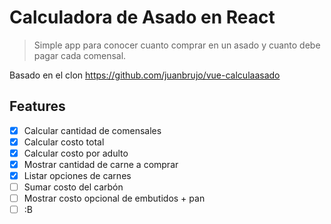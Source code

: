 # Calculadora de Asado en React
> Simple app para conocer cuanto comprar en un asado y cuanto debe pagar cada comensal.

Basado en el clon https://github.com/juanbrujo/vue-calculaasado

## Features

- [x] Calcular cantidad de comensales
- [x] Calcular costo total
- [x] Calcular costo por adulto
- [x] Mostrar cantidad de carne a comprar
- [x] Listar opciones de carnes
- [ ] Sumar costo del carbón
- [ ] Mostrar costo opcional de embutidos + pan
- [ ] :B
